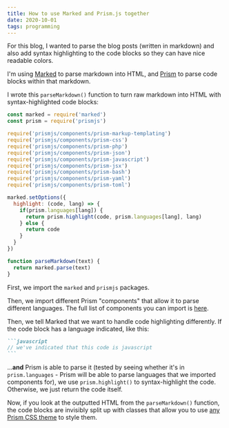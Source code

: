 ```yaml
---
title: How to use Marked and Prism.js together
date: 2020-10-01
tags: programming
---
```

For this blog, I wanted to parse the blog posts (written in markdown) and also add syntax highlighting to the code blocks so they can have nice readable colors.

I'm using [Marked](https://github.com/markedjs/marked) to parse markdown into HTML, and [Prism](https://github.com/PrismJS/prism) to parse code blocks within that markdown.  

I wrote this `parseMarkdown()` function to turn raw markdown into HTML with syntax-highlighted code blocks: 

```javascript
const marked = require('marked')
const prism = require('prismjs')

require('prismjs/components/prism-markup-templating')
require('prismjs/components/prism-css')
require('prismjs/components/prism-php')
require('prismjs/components/prism-json')
require('prismjs/components/prism-javascript')
require('prismjs/components/prism-jsx')
require('prismjs/components/prism-bash')
require('prismjs/components/prism-yaml')
require('prismjs/components/prism-toml')

marked.setOptions({
  highlight: (code, lang) => {
    if(prism.languages[lang]) {
      return prism.highlight(code, prism.languages[lang], lang)
    } else {
      return code
    }
  }
})

function parseMarkdown(text) {
  return marked.parse(text)
}
```

First, we import the `marked` and `prismjs` packages. 

Then, we import different Prism "components" that allow it to parse different languages. The full list of components you can import is [here](https://github.com/PrismJS/prism/tree/master/components). 

Then, we tell Marked that we want to handle code highlighting differently. If the code block has a language indicated, like this: 

````markdown
```javascript
// we've indicated that this code is javascript
```
````

...**and** Prism is able to parse it (tested by seeing whether it's in `prism.languages` - Prism will be able to parse languages that we imported components for), we use `prism.highlight()` to syntax-highlight the code. Otherwise, we just return the code itself.

Now, if you look at the outputted HTML from the `parseMarkdown()` function, the code blocks are invisibly split up with classes that allow you to use [any Prism CSS theme](https://github.com/PrismJS/prism-themes) to style them.  
